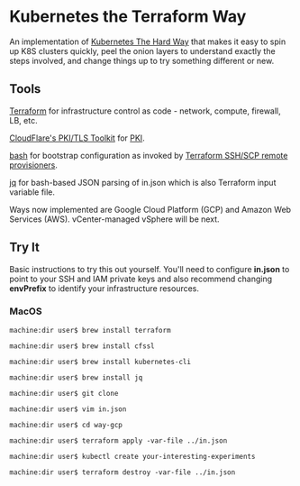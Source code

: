 # Kubernetes the Terraform Way

An implementation of 
<a href="https://github.com/kelseyhightower/kubernetes-the-hard-way">Kubernetes The Hard Way</a> that makes it easy to spin up K8S clusters quickly, peel the onion layers to understand exactly the steps involved, and change things up to try something different or new.

## Tools

<a href="https://www.terraform.io/">Terraform</a> for infrastructure control as code - network, compute, firewall, LB, etc.

<a href="https://github.com/cloudflare/cfssl">CloudFlare's PKI/TLS Toolkit</a> for <a href="https://en.wikipedia.org/wiki/Public_key_infrastructure">PKI</a>.

<a href="https://github.com/cloudflare/cfssl">bash</a> for bootstrap configuration as invoked by <a href="https://www.terraform.io/docs/provisioners/index.html">Terraform SSH/SCP remote provisioners</a>.

<a href="https://stedolan.github.io/jq/">jq</a> for bash-based JSON parsing of in.json which is also Terraform input variable file.

Ways now implemented are Google Cloud Platform (GCP) and Amazon Web Services (AWS).  vCenter-managed vSphere will be next.

## Try It

Basic instructions to try this out yourself.  You'll need to configure **in.json** to point to your SSH and IAM private keys and also recommend changing **envPrefix** to identify your infrastructure resources. 

### MacOS

```
machine:dir user$ brew install terraform

machine:dir user$ brew install cfssl

machine:dir user$ brew install kubernetes-cli

machine:dir user$ brew install jq

machine:dir user$ git clone

machine:dir user$ vim in.json

machine:dir user$ cd way-gcp

machine:dir user$ terraform apply -var-file ../in.json

machine:dir user$ kubectl create your-interesting-experiments

machine:dir user$ terraform destroy -var-file ../in.json
```

